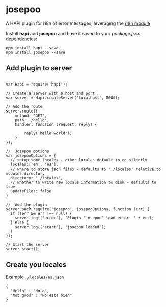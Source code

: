 josepoo
=======

A HAPI plugin for i18n of error messages, leveraging the [i18n module](https://www.npmjs.org/package/i18n)


Install **hapi** and **josepoo** and have it saved to your *package.json* dependencies:
```
npm install hapi --save
npm install josepoo --save
```

## Add plugin to server ##


```

var Hapi = require('hapi');

// Create a server with a host and port
var server = Hapi.createServer('localhost', 8000);

// Add the route
server.route({
    method: 'GET',
    path: '/hello',
    handler: function (request, reply) {

        reply('hello world');
    }
});

//  Josepoo options
var josepooOptions = {
  // setup some locales - other locales default to en silently
  locales:['en', 'es'],
  // where to store json files - defaults to './locales' relative to modules directory
  directory: './locales',
  // whether to write new locale information to disk - defaults to true
  updateFiles: false
}

//  Add the plugin
server.pack.require('josepoo', josepooOptions, function (err) {
  if (!err && err !== null) {
    server.log(['error'], 'Plugin "josepoo" load error: ' + err);
  } else {
    server.log(['start'], 'josepoo loaded');
  }
});

// Start the server
server.start();
```
 


## Create you locales ##

Example ```./locales/es.json```

```
{
  "Hello" : "Hola",
  "Not good" : "No esta bien"
}

```

